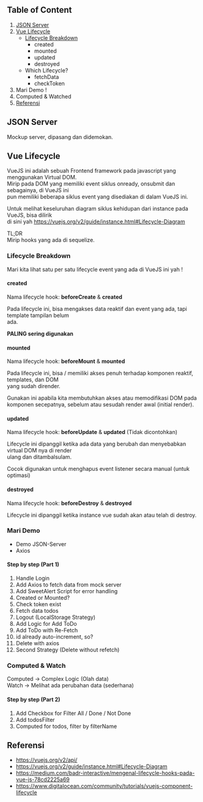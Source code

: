 ## Table of Content
1. [JSON Server](#json-server)
1. [Vue Lifecycle](#vue-lifecycle)
    - [Lifecycle Breakdown](#lifecycle-breakdown)
      - created
      - mounted
      - updated
      - destroyed
    - Which Lifecycle?
      - fetchData
      - checkToken
1. Mari Demo !
1. Computed & Watched
1. [Referensi](#referensi)

## JSON Server
Mockup server, dipasang dan didemokan.

## Vue Lifecycle
VueJS ini adalah sebuah Frontend framework pada javascript yang menggunakan Virtual DOM.  
Mirip pada DOM yang memiliki event siklus onready, onsubmit dan sebagainya, di VueJS ini  
pun memiliki beberapa siklus event yang disediakan di dalam VueJS ini.

Untuk melihat keseluruhan diagram siklus kehidupan dari instance pada VueJS, bisa dilirik  
di sini yah https://vuejs.org/v2/guide/instance.html#Lifecycle-Diagram

TL;DR  
Mirip hooks yang ada di sequelize.

### Lifecycle Breakdown
Mari kita lihat satu per satu lifecycle event yang ada di VueJS ini yah !

#### created
Nama lifecycle hook: **beforeCreate** & **created**  

Pada lifecycle ini, bisa mengakses data reaktif dan event yang ada, tapi template tampilan belum  
ada.

**PALING sering digunakan**

#### mounted
Nama lifecycle hook: **beforeMount** & **mounted**

Pada lifecycle ini, bisa / memiliki akses penuh terhadap komponen reaktif, templates, dan DOM   
yang sudah dirender.

Gunakan ini apabila kita membutuhkan akses atau memodifikasi DOM pada komponen secepatnya, sebelum 
atau sesudah render awal (initial render).

#### updated
Nama lifecycle hook: **beforeUpdate** & **updated**
(Tidak dicontohkan)

Lifecycle ini dipanggil ketika ada data yang berubah dan menyebabkan virtual DOM nya di render  
ulang dan ditambalsulam.

Cocok digunakan untuk menghapus event listener secara manual (untuk optimasi)

#### destroyed
Nama lifecycle hook: **beforeDestroy** & **destroyed**

Lifecycle ini dipanggil ketika instance vue sudah akan atau telah di destroy.

### Mari Demo
- Demo JSON-Server
- Axios

#### Step by step (Part 1)
1. Handle Login
1. Add Axios to fetch data from mock server
1. Add SweetAlert Script for error handling
1. Created or Mounted?
1. Check token exist
1. Fetch data todos
1. Logout (LocalStorage Strategy)
1. Add Logic for Add ToDo
1. Add ToDo with Re-Fetch
1. id already auto-increment, so?
1. Delete with axios
1. Second Strategy (Delete without refetch)


### Computed & Watch
Computed -> Complex Logic (Olah data)  
Watch -> Melihat ada perubahan data (sederhana)

#### Step by step (Part 2)
1. Add Checkbox for Filter All / Done / Not Done
1. Add todosFilter
1. Computed for todos, filter by filterName

## Referensi
* https://vuejs.org/v2/api/
* https://vuejs.org/v2/guide/instance.html#Lifecycle-Diagram
* https://medium.com/badr-interactive/mengenal-lifecycle-hooks-pada-vue-js-78cd2225a69
* https://www.digitalocean.com/community/tutorials/vuejs-component-lifecycle